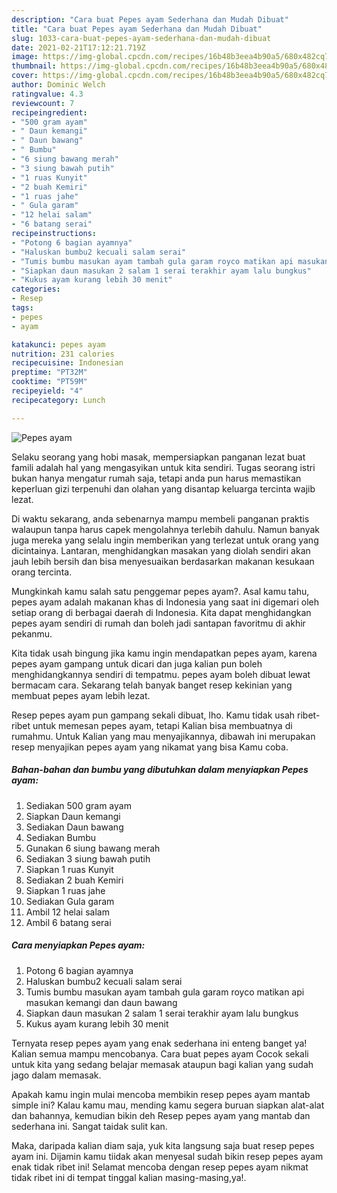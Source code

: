 ```yaml
---
description: "Cara buat Pepes ayam Sederhana dan Mudah Dibuat"
title: "Cara buat Pepes ayam Sederhana dan Mudah Dibuat"
slug: 1033-cara-buat-pepes-ayam-sederhana-dan-mudah-dibuat
date: 2021-02-21T17:12:21.719Z
image: https://img-global.cpcdn.com/recipes/16b48b3eea4b90a5/680x482cq70/pepes-ayam-foto-resep-utama.jpg
thumbnail: https://img-global.cpcdn.com/recipes/16b48b3eea4b90a5/680x482cq70/pepes-ayam-foto-resep-utama.jpg
cover: https://img-global.cpcdn.com/recipes/16b48b3eea4b90a5/680x482cq70/pepes-ayam-foto-resep-utama.jpg
author: Dominic Welch
ratingvalue: 4.3
reviewcount: 7
recipeingredient:
- "500 gram ayam"
- " Daun kemangi"
- " Daun bawang"
- " Bumbu"
- "6 siung bawang merah"
- "3 siung bawah putih"
- "1 ruas Kunyit"
- "2 buah Kemiri"
- "1 ruas jahe"
- " Gula garam"
- "12 helai salam"
- "6 batang serai"
recipeinstructions:
- "Potong 6 bagian ayamnya"
- "Haluskan bumbu2 kecuali salam serai"
- "Tumis bumbu masukan ayam tambah gula garam royco matikan api masukan kemangi dan daun bawang"
- "Siapkan daun masukan 2 salam 1 serai terakhir ayam lalu bungkus"
- "Kukus ayam kurang lebih 30 menit"
categories:
- Resep
tags:
- pepes
- ayam

katakunci: pepes ayam 
nutrition: 231 calories
recipecuisine: Indonesian
preptime: "PT32M"
cooktime: "PT59M"
recipeyield: "4"
recipecategory: Lunch

---
```



![Pepes ayam](https://img-global.cpcdn.com/recipes/16b48b3eea4b90a5/680x482cq70/pepes-ayam-foto-resep-utama.jpg)

Selaku seorang yang hobi masak, mempersiapkan panganan lezat buat famili adalah hal yang mengasyikan untuk kita sendiri. Tugas seorang istri bukan hanya mengatur rumah saja, tetapi anda pun harus memastikan keperluan gizi terpenuhi dan olahan yang disantap keluarga tercinta wajib lezat.

Di waktu  sekarang, anda sebenarnya mampu membeli panganan praktis walaupun tanpa harus capek mengolahnya terlebih dahulu. Namun banyak juga mereka yang selalu ingin memberikan yang terlezat untuk orang yang dicintainya. Lantaran, menghidangkan masakan yang diolah sendiri akan jauh lebih bersih dan bisa menyesuaikan berdasarkan makanan kesukaan orang tercinta. 



Mungkinkah kamu salah satu penggemar pepes ayam?. Asal kamu tahu, pepes ayam adalah makanan khas di Indonesia yang saat ini digemari oleh setiap orang di berbagai daerah di Indonesia. Kita dapat menghidangkan pepes ayam sendiri di rumah dan boleh jadi santapan favoritmu di akhir pekanmu.

Kita tidak usah bingung jika kamu ingin mendapatkan pepes ayam, karena pepes ayam gampang untuk dicari dan juga kalian pun boleh menghidangkannya sendiri di tempatmu. pepes ayam boleh dibuat lewat bermacam cara. Sekarang telah banyak banget resep kekinian yang membuat pepes ayam lebih lezat.

Resep pepes ayam pun gampang sekali dibuat, lho. Kamu tidak usah ribet-ribet untuk memesan pepes ayam, tetapi Kalian bisa membuatnya di rumahmu. Untuk Kalian yang mau menyajikannya, dibawah ini merupakan resep menyajikan pepes ayam yang nikamat yang bisa Kamu coba.

<!--inarticleads1-->

##### Bahan-bahan dan bumbu yang dibutuhkan dalam menyiapkan Pepes ayam:

1. Sediakan 500 gram ayam
1. Siapkan  Daun kemangi
1. Sediakan  Daun bawang
1. Sediakan  Bumbu
1. Gunakan 6 siung bawang merah
1. Sediakan 3 siung bawah putih
1. Siapkan 1 ruas Kunyit
1. Sediakan 2 buah Kemiri
1. Siapkan 1 ruas jahe
1. Sediakan  Gula garam
1. Ambil 12 helai salam
1. Ambil 6 batang serai




<!--inarticleads2-->

##### Cara menyiapkan Pepes ayam:

1. Potong 6 bagian ayamnya
1. Haluskan bumbu2 kecuali salam serai
1. Tumis bumbu masukan ayam tambah gula garam royco matikan api masukan kemangi dan daun bawang
1. Siapkan daun masukan 2 salam 1 serai terakhir ayam lalu bungkus
1. Kukus ayam kurang lebih 30 menit




Ternyata resep pepes ayam yang enak sederhana ini enteng banget ya! Kalian semua mampu mencobanya. Cara buat pepes ayam Cocok sekali untuk kita yang sedang belajar memasak ataupun bagi kalian yang sudah jago dalam memasak.

Apakah kamu ingin mulai mencoba membikin resep pepes ayam mantab simple ini? Kalau kamu mau, mending kamu segera buruan siapkan alat-alat dan bahannya, kemudian bikin deh Resep pepes ayam yang mantab dan sederhana ini. Sangat taidak sulit kan. 

Maka, daripada kalian diam saja, yuk kita langsung saja buat resep pepes ayam ini. Dijamin kamu tiidak akan menyesal sudah bikin resep pepes ayam enak tidak ribet ini! Selamat mencoba dengan resep pepes ayam nikmat tidak ribet ini di tempat tinggal kalian masing-masing,ya!.

